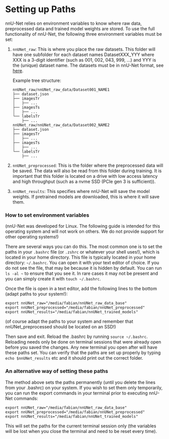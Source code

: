 # Setting up Paths

nnU-Net relies on environment variables to know where raw data, preprocessed data and trained model weights are stored. 
To use the full functionality of nnU-Net, the following three environment variables must be set:

1) `nnUNet_raw`: This is where you place the raw datasets. This folder will have one subfolder for each dataset names 
DatasetXXX_YYY where XXX is a 3-digit identifier (such as 001, 002, 043, 999, ...) and YYY is the (unique) 
dataset name. The datasets must be in nnU-Net format, see [here](dataset_format.md).

    Example tree structure:
    ```
    nnUNet_raw/nnUNet_raw_data/Dataset001_NAME1
    ├── dataset.json
    ├── imagesTr
    │   ├── ...
    ├── imagesTs
    │   ├── ...
    └── labelsTr
        ├── ...
    nnUNet_raw/nnUNet_raw_data/Dataset002_NAME2
    ├── dataset.json
    ├── imagesTr
    │   ├── ...
    ├── imagesTs
    │   ├── ...
    └── labelsTr
        ├── ...
    ```

2) `nnUNet_preprocessed`: This is the folder where the preprocessed data will be saved. The data will also be read from 
this folder during training. It is important that this folder is located on a drive with low access latency and high 
throughput (such as a nvme SSD (PCIe gen 3 is sufficient)).

3) `nnUNet_results`: This specifies where nnU-Net will save the model weights. If pretrained models are downloaded, this 
is where it will save them.

### How to set environment variables
(nnU-Net was developed for Linux. The following guide is intended for this operating system and will not work on 
others. We do not provide support for other operating systems!)

There are several ways you can do this. The most common one is to set the paths in your `.bashrc` file 
(or `.zshrc` or whatever your shell uses!), which is located 
in your home directory. This file is typically located in your home directory: `~/.bashrc`. You can open it with your text editor of 
choice. If you do not see the file, that may be because it is hidden by default. You can run `ls -al ~` to 
ensure that you see it. In rare cases it may not be present and you can simply create it with `touch ~/.bashrc`.

Once the file is open in a text editor, add the following lines to the bottom (adapt paths to your system!):
```
export nnUNet_raw="/media/fabian/nnUNet_raw_data_base"
export nnUNet_preprocessed="/media/fabian/nnUNet_preprocessed"
export nnUNet_results="/media/fabian/nnUNet_trained_models"
```

(of course adapt the paths to your system and remember that nnUNet_preprocessed should be located on an SSD!)

Then save and exit. Reload the .bashrc by running `source ~/.bashrc`. Reloading 
needs only be done on terminal sessions that were already open before you saved the changes. Any new terminal you open 
after will have these paths set. You can verify that the paths are set up properly by typing `echo $nnUNet_results` 
etc and it should print out the correct folder.

### An alternative way of setting these paths
The method above sets the paths permanently (until you delete the lines from your .bashrc) on your system. If you wish 
to set them only temporarily, you can run the export commands in your terminal prior to executing nnU-Net commands:

```
export nnUNet_raw="/media/fabian/nnUNet_raw_data_base"
export nnUNet_preprocessed="/media/fabian/nnUNet_preprocessed"
export nnUNet_results="/media/fabian/nnUNet_trained_models"
```

This will set the paths for the current terminal session only (the variables will be lost when you close the terminal 
and need to be reset every time).
